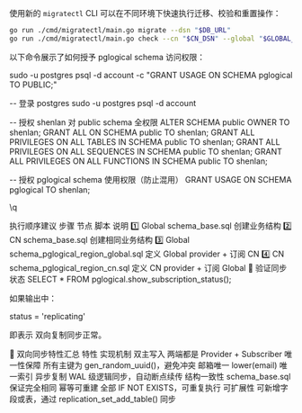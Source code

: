 使用新的 `migratectl` CLI 可以在不同环境下快速执行迁移、校验和重置操作：

```bash
go run ./cmd/migratectl/main.go migrate --dsn "$DB_URL"
go run ./cmd/migratectl/main.go check --cn "$CN_DSN" --global "$GLOBAL_DSN"
```

以下命令展示了如何授予 pglogical schema 访问权限：

sudo -u postgres psql -d account -c "GRANT USAGE ON SCHEMA pglogical TO PUBLIC;"

-- 登录 postgres
sudo -u postgres psql -d account

-- 授权 shenlan 对 public schema 全权限
ALTER SCHEMA public OWNER TO shenlan;
GRANT ALL ON SCHEMA public TO shenlan;
GRANT ALL PRIVILEGES ON ALL TABLES IN SCHEMA public TO shenlan;
GRANT ALL PRIVILEGES ON ALL SEQUENCES IN SCHEMA public TO shenlan;
GRANT ALL PRIVILEGES ON ALL FUNCTIONS IN SCHEMA public TO shenlan;

-- 授权 pglogical schema 使用权限（防止混用）
GRANT USAGE ON SCHEMA pglogical TO shenlan;



\q


执行顺序建议
步骤	节点	脚本	说明
1️⃣	Global	schema_base.sql	创建业务结构
2️⃣	CN	schema_base.sql	创建相同业务结构
3️⃣	Global	schema_pglogical_region_global.sql	定义 Global provider + 订阅 CN
4️⃣	CN	schema_pglogical_region_cn.sql	定义 CN provider + 订阅 Global
🧩 验证同步状态
SELECT * FROM pglogical.show_subscription_status();

如果输出中：

status = 'replicating'

即表示 双向复制同步正常。

🚀 双向同步特性汇总
特性	实现机制
双主写入	两端都是 Provider + Subscriber
唯一性保障	所有主键为 gen_random_uuid()，避免冲突
邮箱唯一	lower(email) 唯一索引
异步复制	WAL 级逻辑同步，自动断点续传
结构一致性	schema_base.sql 保证完全相同
幂等可重建	全部 IF NOT EXISTS，可重复执行
可扩展性	可新增字段或表，通过 replication_set_add_table() 同步
